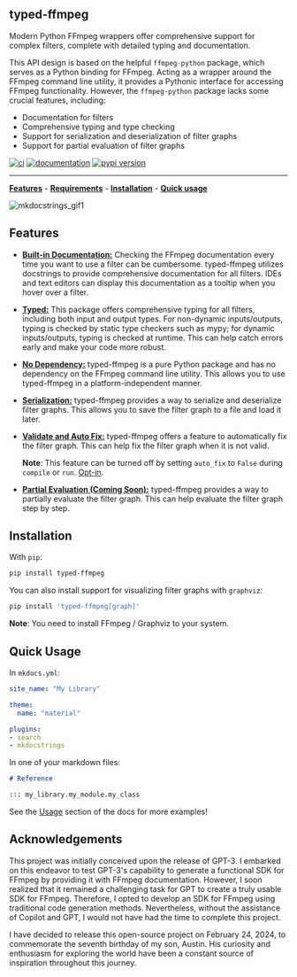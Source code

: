 ## typed-ffmpeg

Modern Python FFmpeg wrappers offer comprehensive support for complex filters, complete with detailed typing and documentation.

This API design is based on the helpful `ffmpeg-python` package, which serves as a Python binding for FFmpeg. Acting as a wrapper around the FFmpeg command line utility, it provides a Pythonic interface for accessing FFmpeg functionality. However, the `ffmpeg-python` package lacks some crucial features, including:

- Documentation for filters
- Comprehensive typing and type checking
- Support for serialization and deserialization of filter graphs
- Support for partial evaluation of filter graphs


[![ci](https://github.com/livingbio/typed-ffmpeg/workflows/ci/badge.svg)](https://github.com/livingbio/typed-ffmpeg/actions?query=workflow%3Aci)
[![documentation](https://img.shields.io/badge/docs-mkdocs%20material-blue.svg?style=flat)](https://livingbio.github.io/typed-ffmpeg/)
[![pypi version](https://img.shields.io/pypi/v/typed-ffmpeg.svg)](https://pypi.org/project/typed-ffmpeg/)

---

**[Features](#features)** - **[Requirements](#requirements)** - **[Installation](#installation)** - **[Quick usage](#quick-usage)**

![mkdocstrings_gif1](https://user-images.githubusercontent.com/3999221/77157604-fb807480-6aa1-11ea-99e0-d092371d4de0.gif)

## Features
- [**Built-in Documentation:**](https://mkdocstrings.github.io/theming/)
  Checking the FFmpeg documentation every time you want to use a filter can be cumbersome. typed-ffmpeg utilizes docstrings to provide comprehensive documentation for all filters. IDEs and text editors can display this documentation as a tooltip when you hover over a filter.

- [**Typed:**](https://mkdocstrings.github.io/handlers/overview/)
  This package offers comprehensive typing for all filters, including both input and output types. For non-dynamic inputs/outputs, typing is checked by static type checkers such as mypy; for dynamic inputs/outputs, typing is checked at runtime. This can help catch errors early and make your code more robust.

- [**No Dependency:**](https://mkdocstrings.github.io/usage/#cross-references-to-other-projects-inventories)
  typed-ffmpeg is a pure Python package and has no dependency on the FFmpeg command line utility. This allows you to use typed-ffmpeg in a platform-independent manner.

- [**Serialization:**](https://mkdocstrings.github.io/usage/#cross-references-to-other-projects-inventories)
  typed-ffmpeg provides a way to serialize and deserialize filter graphs. This allows you to save the filter graph to a file and load it later.

- [**Validate and Auto Fix:**](https://mkdocstrings.github.io/usage/#cross-references)
  typed-ffmpeg offers a feature to automatically fix the filter graph. This can help fix the filter graph when it is not valid.

    **Note**: This feature can be turned off by setting `auto_fix` to `False` during `compile` or `run`.
    [Opt-in](https://mkdocstrings.github.io/usage/#cross-references-to-any-markdown-heading).

- [**Partial Evaluation (Coming Soon):**](https://mkdocstrings.github.io/usage/)
  typed-ffmpeg provides a way to partially evaluate the filter graph. This can help evaluate the filter graph step by step.

## Installation

With `pip`:

```bash
pip install typed-ffmpeg
```

You can also install support for visualizing filter graphs with `graphviz`:

```bash
pip install 'typed-ffmpeg[graph]'
```

**Note**: You need to install FFmpeg / Graphviz to your system.

## Quick Usage

In `mkdocs.yml`:

```yaml
site_name: "My Library"

theme:
  name: "material"

plugins:
- search
- mkdocstrings
```

In one of your markdown files:

```markdown
# Reference

::: my_library.my_module.my_class
```

See the [Usage](https://mkdocstrings.github.io/usage) section of the docs for more examples!

## Acknowledgements

This project was initially conceived upon the release of GPT-3. I embarked on this endeavor to test GPT-3's capability to generate a functional SDK for FFmpeg by providing it with FFmpeg documentation. However, I soon realized that it remained a challenging task for GPT to create a truly usable SDK for FFmpeg. Therefore, I opted to develop an SDK for FFmpeg using traditional code generation methods. Nevertheless, without the assistance of Copilot and GPT, I would not have had the time to complete this project.

I have decided to release this open-source project on February 24, 2024, to commemorate the seventh birthday of my son, Austin. His curiosity and enthusiasm for exploring the world have been a constant source of inspiration throughout this journey.
